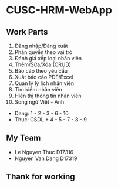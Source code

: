 # CUSC-HRM-WebApp

## Work Parts
1. Đăng nhập/Đăng xuất
2. Phân quyền theo vai trò
3. Đánh giá xếp loại nhân viên
4. Thêm/Sửa/Xóa (CRUD)
5. Báo cáo theo yêu cầu
6. Xuất báo cáo PDF/Excel
7. Quản lý lý lịch nhân viên
8. Tìm kiếm nhân viên
9. Hiển thị thông tin nhân viên
10. Song ngữ Việt - Anh
* Dang: 1 - 2 - 3 - 6 - 10
* Thuc: CSDL + 4 - 5 - 7 - 8 - 9

## My Team
- Le Nguyen Thuc D17316
- Nguyen Van Dang D17319

## Thank for working
